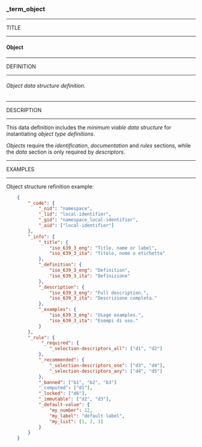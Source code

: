 ### _term_object



------
TITLE

------

#### Object



------
DEFINITION

------

###### Object data structure definition.



------
DESCRIPTION

------

This data definition includes the *minimum viable data structure* for instantiating *object type definitions*.

*Objects* require the *identification*, *documentation* and *rules* sections, while the *data* section is only required by *descriptors*.



------
EXAMPLES

------

Object structure refinition example:

```json
	{
		"_code": {
			"_nid": "namespace",
			"_lid": "local-identifier",
			"_gid": "namespace_local-identifier",
			"_aid": ["local-identifier"]
		},
		"_info": {
			"_title": {
				"iso_639_3_eng": "Title, name or label",
				"iso_639_3_ita": "Titolo, nome o etichetta"
			},
			"_definition": {
				"iso_639_3_eng": "Definition",
				"iso_639_3_ita": "Definizione"
			},
			"_description": {
				"iso_639_3_eng": "Full description.",
				"iso_639_3_ita": "Descrizione completa."
			},
			"_examples": {
				"iso_639_3_eng": "Usage examples.",
				"iso_639_3_ita": "Esempi di uso."
			}
		},
		"_rule": {
			 "_required": {
				"_selection-descriptors_all": ["d1", "d2"]
			},
			"_recommended": {
				"_selection-descriptors_one": ["d3", "d4"],
				"_selection-descriptors_any": ["d4", "d5"]
			},
			"_banned": ["b1", "b2", "b3"]
			"_computed": ["d1"],
			"_locked": ["d6"],
			"_immutable": ["d2", "d3"],
			"_default-value": {
				"my_number": 12,
				"my_label": "default label",
				"my_list": [1, 2, 3]
			}
		}
	}
```